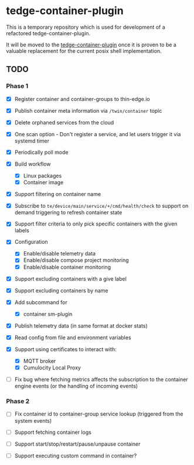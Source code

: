 # tedge-container-plugin

This is a temporary repository which is used for development of a refactored tedge-container-plugin.

It will be moved to the [tedge-container-plugin](https://github.com/thin-edge/tedge-container-plugin) once it is proven to be a valuable replacement for the current posix shell implementation.

## TODO

### Phase 1

* [x] Register container and container-groups to thin-edge.io
* [x] Publish container meta information via `/twin/container` topic
* [x] Delete orphaned services from the cloud
* [x] One scan option - Don't register a service, and let users trigger it via systemd timer
* [x] Periodically poll mode
* [x] Build workflow
    * [x] Linux packages
    * [x] Container image

* [x] Support filtering on container name

* [x] Subscribe to `te/device/main/service/+/cmd/health/check` to support on demand triggering to refresh container state

* [x] Support filter criteria to only pick specific containers with the given labels

* [x] Configuration
    * [x] Enable/disable telemetry data
    * [x] Enable/disable compose project monitoring
    * [x] Enable/disable container monitoring

* [x] Support excluding containers with a give label

* [x] Support excluding containers by name

* [x] Add subcommand for
    * [x] container sm-plugin

* [x] Publish telemetry data (in same format at docker stats)

* [x] Read config from file and environment variables

* [x] Support using certificates to interact with:
    * [x] MQTT broker
    * [x] Cumulocity Local Proxy

* [ ] Fix bug where fetching metrics affects the subscription to the container engine events (or the handling of incoming events)

### Phase 2

* [ ] Fix container id to container-group service lookup (triggered from the system events)

* [ ] Support fetching container logs

* [ ] Support start/stop/restart/pause/unpause container

* [ ] Support executing custom command in container?
